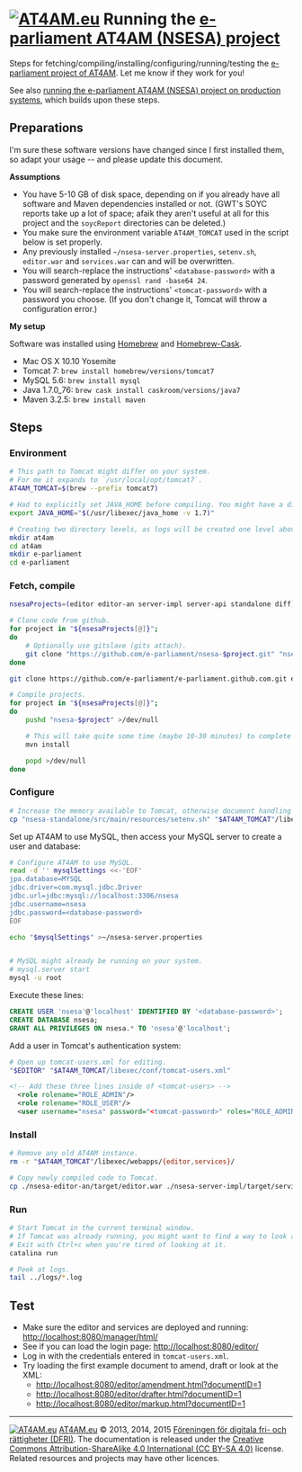 # [![AT4AM.eu](https://at4am.eu/resource/image/logo/at4ameu-32x32.jpg)](https://at4am.eu/) Running the [e-parliament AT4AM (NSESA) project](https://github.com/e-parliament)

Steps for fetching/compiling/installing/configuring/running/testing the [e-parliament project of AT4AM](https://github.com/e-parliament). Let me know if they work for you!

See also [running the e-parliament AT4AM (NSESA) project on production systems](https://github.com/at4ameu/at4am-documentation/blob/master/docs/running-e-parliament-at4am-production.md), which builds upon these steps.


## Preparations

I'm sure these software versions have changed since I first installed them, so adapt your usage -- and please update this document.


**Assumptions**

- You have 5-10 GB of disk space, depending on if you already have all software and Maven dependencies installed or not. (GWT's SOYC reports take up a lot of space; afaik they aren't useful at all for this project and the `soycReport` directories can be deleted.)
- You make sure the environment variable `AT4AM_TOMCAT` used in the script below is set properly.
- Any previously installed `~/nsesa-server.properties`, `setenv.sh`, `editor.war` and `services.war` can and will be overwritten.
- You will search-replace the instructions' `<database-password>` with a password generated by `openssl rand -base64 24`.
- You will search-replace the instructions' `<tomcat-password>` with a password you choose. (If you don't change it, Tomcat will throw a configuration error.)


**My setup**

Software was installed using [Homebrew](http://brew.sh/) and [Homebrew-Cask](http://caskroom.io/).

- Mac OS X 10.10 Yosemite
- Tomcat 7: `brew install homebrew/versions/tomcat7`
- MySQL 5.6: `brew install mysql`
- Java 1.7.0_76: `brew cask install caskroom/versions/java7`
- Maven 3.2.5: `brew install maven`


## Steps

### Environment

```bash
# This path to Tomcat might differ on your system.
# For me it expands to `/usr/local/opt/tomcat7`.
AT4AM_TOMCAT=$(brew --prefix tomcat7)

# Had to explicitly set JAVA_HOME before compiling. You might have a different version.
export JAVA_HOME="$(/usr/libexec/java_home -v 1.7)"

# Creating two directory levels, as logs will be created one level above the execution folder.
mkdir at4am
cd at4am
mkdir e-parliament
cd e-parliament
```

### Fetch, compile

```bash
nsesaProjects=(editor editor-an server-impl server-api standalone diff)

# Clone code from github.
for project in "${nsesaProjects[@]}";
do
	# Optionally use gitslave (gits attach).
	git clone "https://github.com/e-parliament/nsesa-$project.git" "nsesa-$project"
done

git clone https://github.com/e-parliament/e-parliament.github.com.git e-parliament.github.com

# Compile projects.
for project in "${nsesaProjects[@]}";
do
	pushd "nsesa-$project" >/dev/null

	# This will take quite some time (maybe 10-30 minutes) to complete for some projects.
	mvn install

	popd >/dev/null
done
```



### Configure

```bash
# Increase the memory available to Tomcat, otherwise document handling (such as diffing) crashes.
cp "nsesa-standalone/src/main/resources/setenv.sh" "$AT4AM_TOMCAT"/libexec/bin
```


Set up AT4AM to use MySQL, then access your MySQL server to create a user and database:

```bash
# Configure AT4AM to use MySQL.
read -d '' mysqlSettings <<-'EOF'
jpa.database=MYSQL
jdbc.driver=com.mysql.jdbc.Driver
jdbc.url=jdbc:mysql://localhost:3306/nsesa
jdbc.username=nsesa
jdbc.password=<database-password>
EOF

echo "$mysqlSettings" >~/nsesa-server.properties


# MySQL might already be running on your system.
# mysql.server start
mysql -u root
```

Execute these lines:

```sql
CREATE USER 'nsesa'@'localhost' IDENTIFIED BY '<database-password>';
CREATE DATABASE nsesa;
GRANT ALL PRIVILEGES ON nsesa.* TO 'nsesa'@'localhost';
```


Add a user in Tomcat's authentication system:

```bash
# Open up tomcat-users.xml for editing.
"$EDITOR" "$AT4AM_TOMCAT/libexec/conf/tomcat-users.xml"
```

```xml
<!-- Add these three lines inside of <tomcat-users> -->
  <role rolename="ROLE_ADMIN"/>
  <role rolename="ROLE_USER"/>
  <user username="nsesa" password="<tomcat-password>" roles="ROLE_ADMIN,ROLE_USER"/>
```



### Install

```bash
# Remove any old AT4AM instance.
rm -r "$AT4AM_TOMCAT"/libexec/webapps/{editor,services}/

# Copy newly compiled code to Tomcat.
cp ./nsesa-editor-an/target/editor.war ./nsesa-server-impl/target/services.war "$AT4AM_TOMCAT/libexec/webapps/"
```



### Run

```bash
# Start Tomcat in the current terminal window.
# If Tomcat was already running, you might want to find a way to look at the console output.
# Exit with Ctrl+c when you're tired of looking at it.
catalina run

# Peek at logs.
tail ../logs/*.log
```



## Test

- Make sure the editor and services are deployed and running: [http://localhost:8080/manager/html/](http://localhost:8080/manager/html/)
- See if you can load the login page: [http://localhost:8080/editor/](http://localhost:8080/editor/)
- Log in with the credentials entered in `tomcat-users.xml`.
- Try loading the first example document to amend, draft or look at the XML:
  - [http://localhost:8080/editor/amendment.html?documentID=1](http://localhost:8080/editor/amendment.html?documentID=1)
  - [http://localhost:8080/editor/drafter.html?documentID=1](http://localhost:8080/editor/drafter.html?documentID=1)
  - [http://localhost:8080/editor/markup.html?documentID=1](http://localhost:8080/editor/markup.html?documentID=1)


---

[![AT4AM.eu](https://at4am.eu/resource/image/logo/at4ameu-16x16.jpg)](https://at4am.eu/) [AT4AM.eu](https://at4am.eu/) &copy; 2013, 2014, 2015 [Föreningen för digitala fri- och rättigheter (DFRI)](https://dfri.se/). The documentation is released under the [Creative Commons Attribution-ShareAlike 4.0 International (CC BY-SA 4.0)](https://creativecommons.org/licenses/by-sa/4.0/) license. Related resources and projects may have other licences.
